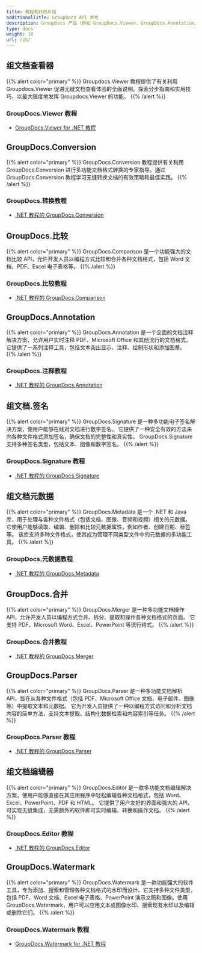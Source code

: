 ```yaml
---
title: 教程和代码片段
additionalTitle: GroupDocs API 参考
description: GroupDocs 产品（例如 GroupDocs.Viewer、GroupDocs.Annotation、GroupDocs.Conversion 和其他产品）的教程和代码片段。
type: docs
weight: 10
url: /zh/
---
```


## 组文档查看器
{{% alert color="primary" %}}
Groupdocs.Viewer 教程提供了有关利用 Groupdocs.Viewer 促进无缝文档查看体验的全面说明。探索分步指南和实用技巧，以最大限度地发挥 Groupdocs.Viewer 的功能。
{{% /alert %}}

### GroupDocs.Viewer 教程
- [GroupDocs.Viewer for .NET 教程](../viewer/zh/net/)


## GroupDocs.Conversion
{{% alert color="primary" %}}
GroupDocs.Conversion 教程提供有关利用 GroupDocs.Conversion 进行多功能文档格式转换的专家指导。通过 GroupDocs.Conversion 教程学习无缝转换文档的有效策略和最佳实践。
{{% /alert %}}

### GroupDocs.转换教程
- [.NET 教程的 GroupDocs.Conversion](../conversion/zh/net/)


## GroupDocs.比较
{{% alert color="primary" %}}
GroupDocs.Comparison 是一个功能强大的文档比较 API，允许开发人员以编程方式比较和合并各种文档格式，包括 Word 文档、PDF、Excel 电子表格等。
{{% /alert %}}

### GroupDocs.比较教程
- [.NET 教程的 GroupDocs.Comparison](../comparison/zh/net/)


## GroupDocs.Annotation
{{% alert color="primary" %}}
GroupDocs.Annotation 是一个全面的文档注释解决方案，允许用户实时注释 PDF、Microsoft Office 和其他流行的文档格式。 它提供了一系列注释工具，包括文本突出显示、注释、绘制形状和添加图章。
{{% /alert %}}

### GroupDocs.注释教程
- [.NET 教程的 GroupDocs.Annotation](../annotation/zh/net/)


## 组文档.签名
{{% alert color="primary" %}}
GroupDocs.Signature 是一种多功能电子签名解决方案，使用户能够在线对文档进行数字签名。 它提供了一种安全有效的方法来向各种文件格式添加签名，确保文档的完整性和真实性。 GroupDocs.Signature 支持多种签名类型，包括文本、图像和数字签名。
{{% /alert %}}

### GroupDocs.Signature 教程
- [.NET 教程的 GroupDocs.Signature](../signature/zh/net/)


## 组文档元数据
{{% alert color="primary" %}}
GroupDocs.Metadata 是一个 .NET 和 Java 库，用于处理与各种文件格式（包括文档、图像、音频和视频）相关的元数据。 它使用户能够读取、编辑、删除和比较元数据属性，例如作者、创建日期、标签等。 该库支持多种文件格式，使其成为管理不同类型文件中的元数据的多功能工具。
{{% /alert %}}

### GroupDocs.元数据教程
- [.NET 教程的 GroupDocs.Metadata](../metadata/zh/net/)


## GroupDocs.合并
{{% alert color="primary" %}}
GroupDocs.Merger 是一种多功能文档操作 API，允许开发人员以编程方式合并、拆分、提取和操作各种文档格式的页面。 它支持 PDF、Microsoft Word、Excel、PowerPoint 等流行格式。
{{% /alert %}}

### GroupDocs.合并教程
- [.NET 教程的 GroupDocs.Merger](../merger/zh/net/)


## GroupDocs.Parser
{{% alert color="primary" %}}
GroupDocs.Parser 是一种多功能文档解析 API，旨在从各种文件格式（包括 PDF、Microsoft Office 文档、电子邮件、图像等）中提取文本和元数据。 它为开发人员提供了一种以编程方式访问和分析文档内容的简单方法，支持文本提取、结构化数据检索和内容索引等任务。
{{% /alert %}}

### GroupDocs.Parser 教程
- [.NET 教程的 GroupDocs.Parser](../parser/zh/net/)


## 组文档编辑器
{{% alert color="primary" %}}
GroupDocs.Editor 是一款多功能文档编辑解决方案，使用户能够直接在其应用程序中轻松编辑各种文档格式，包括 Word、Excel、PowerPoint、PDF 和 HTML。 它提供了用户友好的界面和强大的 API，可实现无缝集成，无需额外的软件即可实时编辑、转换和操作文档。
{{% /alert %}}

### GroupDocs.Editor 教程
- [.NET 教程的 GroupDocs.Editor](../editor/zh/net/)


## GroupDocs.Watermark
{{% alert color="primary" %}}
GroupDocs.Watermark 是一款功能强大的软件工具，专为添加、搜索和管理各种文档格式的水印而设计。它支持多种文件类型，包括 PDF、Word 文档、Excel 电子表格、PowerPoint 演示文稿和图像。使用 GroupDocs.Watermark，用户可以应用文本或图像水印、搜索现有水印以及编辑或删除它们。
{{% /alert %}}

### GroupDocs.Watermark 教程
- [GroupDocs.Watermark for .NET 教程](../watermark/zh/net/)